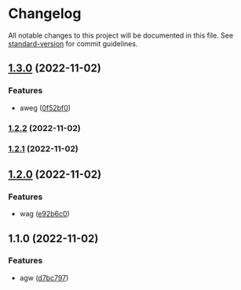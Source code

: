 # Changelog

All notable changes to this project will be documented in this file. See [standard-version](https://github.com/conventional-changelog/standard-version) for commit guidelines.

## [1.3.0](https://github.com/rkdud007/changelog-last-test/compare/v1.2.2...v1.3.0) (2022-11-02)


### Features

* aweg ([0f52bf0](https://github.com/rkdud007/changelog-last-test/commit/0f52bf0c8f2691d3e677b718615daa180473d0d9))

### [1.2.2](https://github.com/rkdud007/changelog-last-test/compare/v1.2.1...v1.2.2) (2022-11-02)

### [1.2.1](https://github.com/rkdud007/changelog-last-test/compare/v1.2.0...v1.2.1) (2022-11-02)

## [1.2.0](https://github.com/rkdud007/changelog-last-test/compare/v1.1.0...v1.2.0) (2022-11-02)


### Features

* wag ([e92b6c0](https://github.com/rkdud007/changelog-last-test/commit/e92b6c063cec9784db58d9b2f7d55dec8894c8ff))

## 1.1.0 (2022-11-02)


### Features

* agw ([d7bc797](https://github.com/rkdud007/changelog-last-test/commit/d7bc7975e43d49871730c1f1ac524fc48f47e260))
